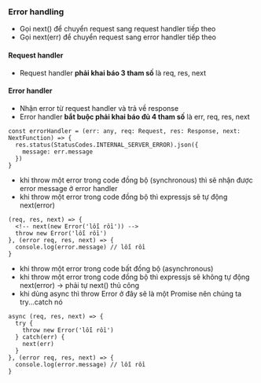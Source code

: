 ### Error handling

- Gọi next() để chuyển request sang request handler tiếp theo
- Gọi next(err) để chuyển request sang error handler tiếp theo

#### Request handler

- Request handler **phải khai báo 3 tham số** là req, res, next

#### Error handler

- Nhận error từ request handler và trả về response
- Error handler **bắt buộc phải khai báo đủ 4 tham số** là err, req, res, next

```
const errorHandler = (err: any, req: Request, res: Response, next: NextFunction) => {
  res.status(StatusCodes.INTERNAL_SERVER_ERROR).json({
    message: err.message
  })
}
```

- khi throw một error trong code đồng bộ (synchronous) thì sẽ nhận được error message ở error handler
- khi throw một error trong code đồng bộ thì expressjs sẽ tự động next(error)

```
(req, res, next) => {
  <!-- next(new Error('lỗi rồi')) -->
  throw new Error('lỗi rồi')
}, (error req, res, next) => {
  console.log(error.message) // lỗi rồi
}
```

- khi throw một error trong code bất đồng bộ (asynchronous)
- khi throw một error trong code đồng bộ thì expressjs sẽ không tự động next(error) -> phải tự next() thủ công
- khi dùng async thì throw Error ở đây sẽ là một Promise nên chúng ta try...catch nó

```
async (req, res, next) => {
  try {
    throw new Error('lỗi rồi')
  } catch(err) {
    next(err)
  }
}, (error req, res, next) => {
  console.log(error.message) // lỗi rồi
}
```
